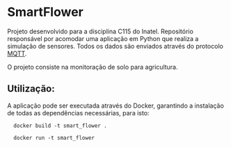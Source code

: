 # SmartFlower
Projeto desenvolvido para a disciplina C115 do Inatel.
Repositório responsável por acomodar uma aplicação em Python que realiza a simulação de sensores. Todos os dados são enviados através do protocolo [MQTT](https://mqtt.org/).

O projeto consiste na monitoração de solo para agricultura.

## Utilização:

A aplicação pode ser executada através do Docker, garantindo a instalação de todas as dependências necessárias, para isto:

```
  docker build -t smart_flower .
```

```
  docker run -t smart_flower
```

